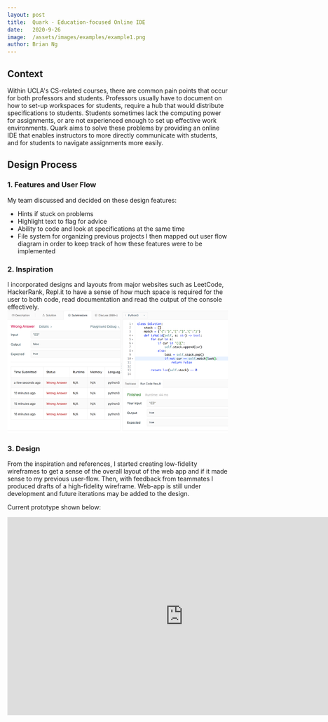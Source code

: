 ```yaml
---
layout: post
title:  Quark - Education-focused Online IDE
date:   2020-9-26
image:  /assets/images/examples/example1.png
author: Brian Ng
---
```


## Context
Within UCLA's CS-related courses, there are common pain points that occur for both professors and students. Professors usually have to document on how to set-up workspaces for students, require a hub that would distribute specifications to students. Students sometimes lack the computing power for assignments, or are not experienced enough to set up effective work environments. Quark aims to solve these problems by providing an online IDE that enables instructors to more directly communicate with students, and for students to navigate assignments more easily.

## Design Process

### 1. Features and User Flow
My team discussed and decided on these design features:
* Hints if stuck on problems
* Highlight text to flag for advice
* Ability to code and look at specifications at the same time
* File system for organizing previous projects
I then mapped out user flow diagram in order to keep track of how these features were to be implemented

### 2. Inspiration
I incorporated designs and layouts from major websites such as LeetCode, HackerRank, Repl.it to have a sense of how much space is required for the user to both code, read documentation and read the output of the console effectively.
<img src = "assets\images\examples\image_1556071101.png">

### 3. Design
From the inspiration and references, I started creating low-fidelity wireframes to get a sense of the overall layout of the web app and if it made sense to my previous user-flow. Then, with feedback from teammates I produced drafts of a high-fidelity wireframe. Web-app is still under development and future iterations may be added to the design.

Current prototype shown below:

<iframe style="border: 1px solid rgba(0, 0, 0, 0.1);" width="800" height="450" src="https://www.figma.com/embed?embed_host=share&url=https%3A%2F%2Fwww.figma.com%2Fproto%2F1TIsdkflrGgguMPbCtZcH5%2FSapphire-Tundra%3Fnode-id%3D1%253A2%26scaling%3Dmin-zoom" allowfullscreen></iframe>